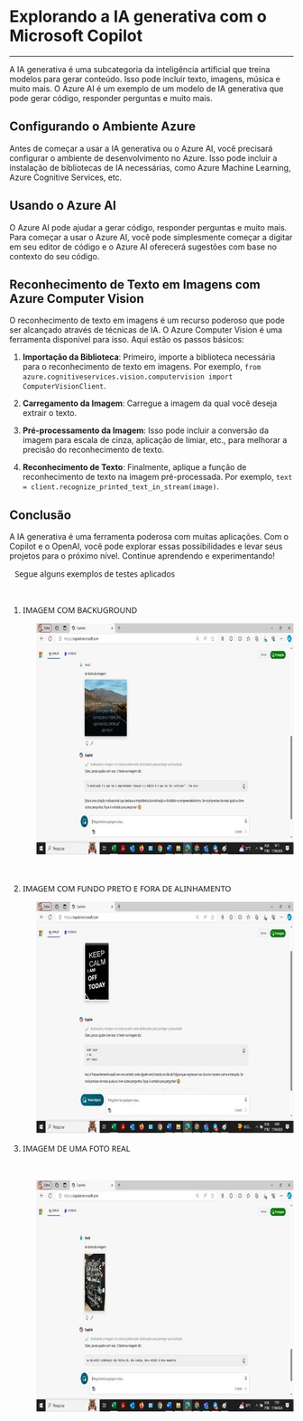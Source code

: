 # Explorando a IA generativa com o Microsoft Copilot

---

A IA generativa é uma subcategoria da inteligência artificial que treina modelos para gerar conteúdo. Isso pode incluir texto, imagens, música e muito mais. O Azure AI é um exemplo de um modelo de IA generativa que pode gerar código, responder perguntas e muito mais.

## Configurando o Ambiente Azure

Antes de começar a usar a IA generativa ou o Azure AI, você precisará configurar o ambiente de desenvolvimento no Azure. Isso pode incluir a instalação de bibliotecas de IA necessárias, como Azure Machine Learning, Azure Cognitive Services, etc.

## Usando o Azure AI

O Azure AI pode ajudar a gerar código, responder perguntas e muito mais. Para começar a usar o Azure AI, você pode simplesmente começar a digitar em seu editor de código e o Azure AI oferecerá sugestões com base no contexto do seu código.

## Reconhecimento de Texto em Imagens com Azure Computer Vision

O reconhecimento de texto em imagens é um recurso poderoso que pode ser alcançado através de técnicas de IA. O Azure Computer Vision é uma ferramenta disponível para isso. Aqui estão os passos básicos:

1. **Importação da Biblioteca**: Primeiro, importe a biblioteca necessária para o reconhecimento de texto em imagens. Por exemplo, `from azure.cognitiveservices.vision.computervision import ComputerVisionClient`.

2. **Carregamento da Imagem**: Carregue a imagem da qual você deseja extrair o texto.

3. **Pré-processamento da Imagem**: Isso pode incluir a conversão da imagem para escala de cinza, aplicação de limiar, etc., para melhorar a precisão do reconhecimento de texto.

4. **Reconhecimento de Texto**: Finalmente, aplique a função de reconhecimento de texto na imagem pré-processada. Por exemplo, `text = client.recognize_printed_text_in_stream(image)`.

## Conclusão

A IA generativa é uma ferramenta poderosa com muitas aplicações. Com o Copilot e o OpenAI, você pode explorar essas possibilidades e levar seus projetos para o próximo nível. Continue aprendendo e experimentando!

<p class=MsoNormal style='margin-left:7.1pt'><span style='font-family:"Segoe UI",sans-serif;
mso-no-proof:yes'>Segue alguns exemplos de testes aplicados<o:p></o:p></span></p>

<span style='font-size:11.0pt;line-height:107%;font-family:"Segoe UI",sans-serif;
mso-fareast-font-family:Calibri;mso-ansi-language:PT-BR;mso-fareast-language:
EN-US;mso-bidi-language:AR-SA;mso-no-proof:yes'><br clear=all style='page-break-before:
always'>

<ol style='margin-top:0cm' start=1 type=1>
 <li class=MsoNormal style='mso-list:l0 level1 lfo2'><span style='font-family:
     "Segoe UI",sans-serif'>IMAGEM COM BACKUGROUND<o:p></o:p></span></li>
</ol>

</span>

<p class=MsoNormal style='margin-left:36.0pt'><span style='font-family:"Segoe UI",sans-serif;
mso-no-proof:yes'><!--[if gte vml 1]><v:shapetype id="_x0000_t75" coordsize="21600,21600"
 o:spt="75" o:preferrelative="t" path="m@4@5l@4@11@9@11@9@5xe" filled="f"
 stroked="f">
 <v:stroke joinstyle="miter"/>
 <v:formulas>
  <v:f eqn="if lineDrawn pixelLineWidth 0"/>
  <v:f eqn="sum @0 1 0"/>
  <v:f eqn="sum 0 0 @1"/>
  <v:f eqn="prod @2 1 2"/>
  <v:f eqn="prod @3 21600 pixelWidth"/>
  <v:f eqn="prod @3 21600 pixelHeight"/>
  <v:f eqn="sum @0 0 1"/>
  <v:f eqn="prod @6 1 2"/>
  <v:f eqn="prod @7 21600 pixelWidth"/>
  <v:f eqn="sum @8 21600 0"/>
  <v:f eqn="prod @7 21600 pixelHeight"/>
  <v:f eqn="sum @10 21600 0"/>
 </v:formulas>
 <v:path o:extrusionok="f" gradientshapeok="t" o:connecttype="rect"/>
 <o:lock v:ext="edit" aspectratio="t"/>
</v:shapetype><v:shape id="Imagem_x0020_1" o:spid="_x0000_i1087" type="#_x0000_t75"
 style='width:546pt;height:306.75pt;visibility:visible;mso-wrap-style:square'>
 <v:imagedata src="assets/image001.png"
  o:title=""/>
</v:shape><![endif]--><![if !vml]><img width=728 height=409
src="assets/image002.jpg" v:shapes="Imagem_x0020_1"><![endif]><o:p></o:p></span></p>

<p class=MsoNormal style='margin-left:7.1pt'><span style='font-family:"Segoe UI",sans-serif;
mso-no-proof:yes'><o:p>&nbsp;</o:p></span></p>

<ol style='margin-top:0cm' start=2 type=1>
 <li class=MsoNormal style='mso-list:l0 level1 lfo2'><span style='font-family:
     "Segoe UI",sans-serif;mso-no-proof:yes'>IMAGEM COM FUNDO PRETO E FORA DE
     ALINHAMENTO<o:p></o:p></span></li>
</ol>

<p class=MsoNormal style='margin-left:36.0pt'><span style='font-family:"Segoe UI",sans-serif;
mso-no-proof:yes'><!--[if gte vml 1]><v:shape id="_x0000_i1088" type="#_x0000_t75"
 style='width:545.25pt;height:306.75pt'>
 <v:imagedata src="assets/image003.png"
  o:title=""/>
</v:shape><![endif]--><![if !vml]><img width=727 height=409
src="assets/image004.jpg" v:shapes="_x0000_i1088"><![endif]><o:p></o:p></span></p>

<ol style='margin-top:0cm' start=3 type=1>
 <li class=MsoNormal style='mso-list:l0 level1 lfo2'><span style='font-family:
     "Segoe UI",sans-serif;mso-no-proof:yes'>IMAGEM DE UMA FOTO REAL<o:p></o:p></span></li>
</ol>

<p class=MsoNormal><span style='font-family:"Segoe UI",sans-serif'><o:p>&nbsp;</o:p></span></p>

<p class=MsoNormal style='margin-left:36.0pt'><span style='font-family:"Segoe UI",sans-serif;
mso-no-proof:yes'><!--[if gte vml 1]><v:shape id="_x0000_i1089" type="#_x0000_t75"
 style='width:546pt;height:306.75pt;visibility:visible;mso-wrap-style:square'>
 <v:imagedata src="assets/image005.png"
  o:title=""/>
</v:shape><![endif]--><![if !vml]><img width=728 height=409
src="assets/image006.jpg" v:shapes="_x0000_i1089"><![endif]></span><span
style='font-family:"Segoe UI",sans-serif'><o:p></o:p></span></p>

</div>

</body>

</html>

